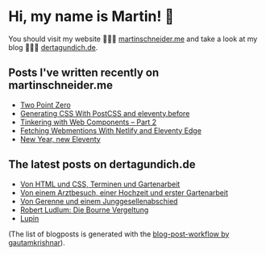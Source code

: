 # Hi, my name is Martin! 👋 
You should visit my website 👨🏼‍💻  [martinschneider.me](https://martinschneider.me) and take a look at my blog 🤷🏼‍♂️ [dertagundich.de](https://www.dertagundich.de).

## Posts I've written recently on martinschneider.me
<!-- MSME-POST-LIST:START -->
- [Two Point Zero](https://martinschneider.me/articles/two-point-zero/)
- [Generating CSS With PostCSS and eleventy.before](https://martinschneider.me/articles/generating-css-with-postcss-and-eleventy-before/)
- [Tinkering with Web Components – Part 2](https://martinschneider.me/articles/tinkering-with-web-components-part-2/)
- [Fetching Webmentions With Netlify and Eleventy Edge](https://martinschneider.me/articles/fetching-webmentions-with-netlify-and-eleventy-edge/)
- [New Year, new Eleventy](https://martinschneider.me/articles/new-year-new-eleventy/)
<!-- MSME-POST-LIST:END -->

## The latest posts on dertagundich.de
<!-- DTUI-POST-LIST:START -->
- [Von HTML und CSS, Terminen und Gartenarbeit](https://www.dertagundich.de/blog/2024/03/von-html-und-css-terminen-und-gartenarbeit)
- [Von einem Arztbesuch, einer Hochzeit und erster Gartenarbeit](https://www.dertagundich.de/blog/2024/03/von-einem-arztbesuch-einer-hochzeit-und-erster-gartenarbeit)
- [Von Gerenne und einem Junggesellenabschied](https://www.dertagundich.de/blog/2024/03/von-gerenne-und-einem-junggesellenabschied)
- [Robert Ludlum: Die Bourne Vergeltung](https://www.dertagundich.de/blog/2024/02/robert-ludlum-die-bourne-vergeltung)
- [Lupin](https://www.dertagundich.de/blog/2024/02/lupin)
<!-- DTUI-POST-LIST:END -->

(The list of blogposts is generated with the [blog-post-workflow by gautamkrishnar](https://github.com/gautamkrishnar/blog-post-workflow)).
